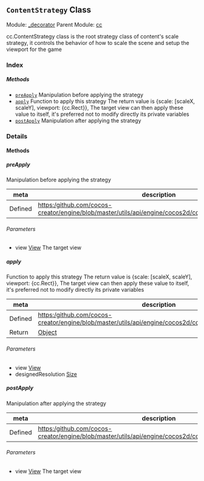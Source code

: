 ## `ContentStrategy` Class



Module: [_decorator](../modules/_decorator.md)
Parent Module: [cc](../modules/cc.md)




<p>cc.ContentStrategy class is the root strategy class of content's scale strategy,
it controls the behavior of how to scale the scene and setup the viewport for the game</p>

### Index



##### Methods

  - [`preApply`](#preapply) Manipulation before applying the strategy
  - [`apply`](#apply) Function to apply this strategy
The return value is {scale: [scaleX, scaleY], viewport: {cc.Rect}},
The target view can then apply these value to itself, it's preferred not to modify directly its private variables
  - [`postApply`](#postapply) Manipulation after applying the strategy



### Details




<!-- Method Block -->
#### Methods


##### preApply

Manipulation before applying the strategy

| meta | description |
|------|-------------|
| Defined | [https:/github.com/cocos-creator/engine/blob/master/utils/api/engine/cocos2d/core/platform/CCView.js:1117](https:/github.com/cocos-creator/engine/blob/master/utils/api/engine/cocos2d/core/platform/CCView.js#L1117) |

###### Parameters
- view <a href="../classes/View.html" class="crosslink">View</a> The target view


##### apply

Function to apply this strategy
The return value is {scale: [scaleX, scaleY], viewport: {cc.Rect}},
The target view can then apply these value to itself, it's preferred not to modify directly its private variables

| meta | description |
|------|-------------|
| Defined | [https:/github.com/cocos-creator/engine/blob/master/utils/api/engine/cocos2d/core/platform/CCView.js:1125](https:/github.com/cocos-creator/engine/blob/master/utils/api/engine/cocos2d/core/platform/CCView.js#L1125) |
| Return 		 | <a href="https://developer.mozilla.org/en/JavaScript/Reference/Global_Objects/Object" class="crosslink external" target="_blank">Object</a> 

###### Parameters
- view <a href="../classes/View.html" class="crosslink">View</a> 
- designedResolution <a href="../classes/Size.html" class="crosslink">Size</a> 


##### postApply

Manipulation after applying the strategy

| meta | description |
|------|-------------|
| Defined | [https:/github.com/cocos-creator/engine/blob/master/utils/api/engine/cocos2d/core/platform/CCView.js:1138](https:/github.com/cocos-creator/engine/blob/master/utils/api/engine/cocos2d/core/platform/CCView.js#L1138) |

###### Parameters
- view <a href="../classes/View.html" class="crosslink">View</a> The target view



